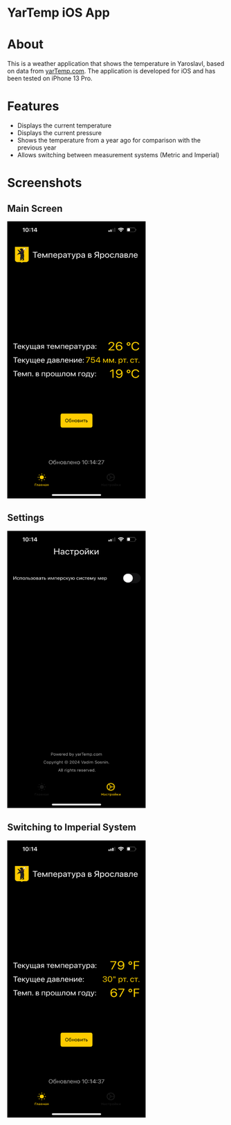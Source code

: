 # YarTemp iOS App

# About

This is a weather application that shows the temperature in Yaroslavl, based on data from [yarTemp.com](https://yartemp.com). The application is developed for iOS and has been tested on iPhone 13 Pro.

# Features

- Displays the current temperature
- Displays the current pressure
- Shows the temperature from a year ago for comparison with the previous year
- Allows switching between measurement systems (Metric and Imperial)

# Screenshots

## Main Screen

<div>
  <img src="https://raw.githubusercontent.com/Zavintyshka/YarTemp/assets/IMG_7543.PNG" alt="Main screen screenshot" height="640" width="320">
</div>

## Settings

<div>
  <img src="https://raw.githubusercontent.com/Zavintyshka/YarTemp/assets/IMG_7544.PNG" alt="Settings screen screenshot" height="640" width="320">
</div>

## Switching to Imperial System

<div>
  <img src="https://raw.githubusercontent.com/Zavintyshka/YarTemp/assets/IMG_7545.PNG" alt="Imperial system switch screenshot" height="640" width="320">
</div>
